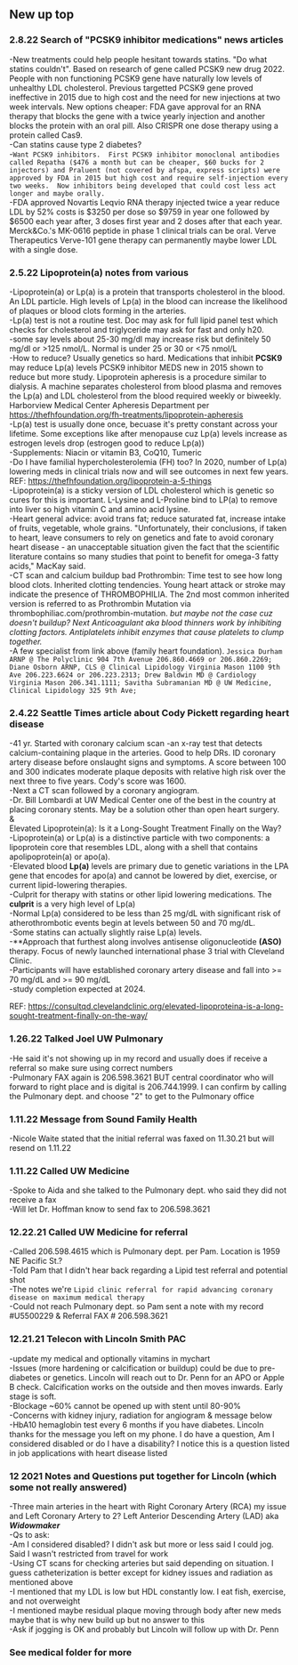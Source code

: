 ## New up top  

### 2.8.22 Search of "PCSK9 inhibitor medications" news articles    
-New treatments could help people hesitant towards statins.  "Do what statins couldn't".  Based on research of gene called PCSK9 new drug 2022.  People with non functioning PCSK9 gene have naturally low levels of unhealthy LDL cholesterol.  Previous targetted PCSK9 gene proved ineffective in 2015 due to high cost and the need for new injections at two week intervals.  New options cheaper: FDA gave approval for an RNA therapy that blocks the gene with a twice yearly injection and another blocks the protein with an oral pill.  Also CRISPR one dose therapy using a protein called Cas9.  
-Can statins cause type 2 diabetes?  
-`Want PCSK9 inhibitors.  First PCSK9 inhibitor monoclonal antibodies called Repatha ($476 a month but can be cheaper, $60 bucks for 2 injectors) and Praluent (not covered by afspa, express scripts) were approved by FDA in 2015 but high cost and require self-injection every two weeks.  Now inhibitors being developed that could cost less act longer and maybe orally.`  
-FDA approved Novartis Leqvio RNA therapy injected twice a year reduce LDL by 52% costs is $3250 per dose so $9759 in year one followed by $6500 each year after, 3 doses first year and 2 doses after that each year.  Merck&Co.'s MK-0616 peptide in phase 1 clinical trials can be oral.  Verve Therapeutics Verve-101 gene therapy can permanently maybe lower LDL with a single dose.  

### 2.5.22 Lipoprotein(a) notes from various  

-Lipoprotein(a) or Lp(a) is a protein that transports cholesterol in the blood.  An LDL particle. High levels of Lp(a) in the blood can increase the likelihood of plaques or blood clots forming in the arteries.  
-Lp(a) test is not a routine test.  Doc may ask for full lipid panel test which checks for cholesterol and triglyceride may ask for fast and only h20.  
-some say levels about 25-30 mg/dl may increase risk but definitely 50 mg/dl or >125 nmol/L.  Normal is under 25 or 30 or <75 nmol/L  
-How to reduce?  Usually genetics so hard.  Medications that inhibit **PCSK9** may reduce Lp(a) levels PCSK9 inhibitor MEDS new in 2015 shown to reduce but more study.  Lipoprotein apheresis is a procedure similar to dialysis.  A machine separates cholesterol from blood plasma and removes the Lp(a) and LDL cholesterol from the blood required weekly or biweekly.  Harborview Medical Center Apheresis Department per https://thefhfoundation.org/fh-treatments/lipoprotein-apheresis  
-Lp(a) test is usually done once, becuase it's pretty constant across your lifetime.  Some exceptions like after menopause cuz Lp(a) levels increase as estrogen levels drop (estrogen good to reduce Lp(a))  
-Supplements: Niacin or vitamin B3, CoQ10, Tumeric  
-Do I have familial hypercholesterolemia (FH) too?  In 2020, number of Lp(a) lowering meds in clinical trials now and will see outcomes in next few years.  REF: https://thefhfoundation.org/lipoprotein-a-5-things  
-Lipoprotein(a) is a sticky version of LDL cholesterol which is genetic so cures for this is important.  L-Lysine and L-Proline bind to LP(a) to remove into liver so high vitamin C and amino acid lysine.  
-Heart general advice: avoid trans fat; reduce saturated fat, increase intake of fruits, vegetable, whole grains.  "Unfortunately, their conclusions, if taken to heart, leave consumers to rely on genetics and fate to avoid coronary heart disease - an unacceptable situation given the fact that the scientific literature contains so many studies that point to benefit for omega-3 fatty acids," MacKay said.  
-CT scan and calcium buildup bad  Prothrombin: Time test to see how long blood clots.  Inherited clotting tendencies.
Young heart attack or stroke may indicate the presence of THROMBOPHILIA.  The 2nd most common inherited version is referred to as Prothrombin Mutation via thrombophiliac.com/prothrombin-mutation.  *but maybe not the case cuz doesn't buildup? Next Anticoagulant aka blood thinners work by inhibiting clotting factors.  Antiplatelets inhibit enzymes that cause platelets to clump together.*    
-A few specialist from link above (family heart foundation).  `Jessica Durham ARNP @ The Polyclinic 904 7th Avenue 206.860.4669 or 206.860.2269; Diane Osborn ARNP, CLS @ Clinical Lipidology Virginia Mason 1100 9th Ave 206.223.6624 or 206.223.2313; Drew Baldwin MD @ Cardiology Virginia Mason 206.341.1111; Savitha Subramanian MD @ UW Medicine, Clinical Lipidology 325 9th Ave;`      

### 2.4.22 Seattle Times article about Cody Pickett regarding heart disease  
-41 yr.  Started with coronary calcium scan -an x-ray test that detects calcium-containing plaque in the arteries.  Good to help DRs. ID coronary artery disease before onslaught signs and symptoms.  A score between 100 and 300 indicates moderate plaque deposits with relative high risk over the next three to five years.  Cody's score was 1600.    
-Next a CT scan followed by a coronary angiogram.    
-Dr. Bill Lombardi at UW Medical Center one of the best in the country at placing coronary stents.  May be a solution other than open heart surgery.  
&  
Elevated Lipoprotein(a): Is it a Long-Sought Treatment Finally on the Way?  
-Lipoprotein(a) or Lp(a) is a distinctive particle with two components: a lipoprotein core that resembles LDL, along with a shell that contains apolipoprotein(a) or apo(a).    
-Elevated blood **Lp(a)** levels are primary due to genetic variations in the LPA gene that encodes for apo(a) and cannot be lowered by diet, exercise, or current lipid-lowering therapies.  
-Culprit for therapy with statins or other lipid lowering medications.  The **culprit** is a very high level of Lp(a)  
-Normal Lp(a) considered to be less than 25 mg/dL with significant risk of atherothrombotic events begin at levels between 50 and 70 mg/dL.  
-Some statins can actually slightly raise Lp(a) levels.  
-**Approach that furthest along involves antisense oligonucleotide **(ASO)** therapy.  Focus of newly launched international phase 3 trial with Cleveland Clinic.  
-Participants will have established coronary artery disease and fall into >= 70 mg/dL and >= 90 mg/dL  
-study completion expected at 2024.  

REF: https://consultqd.clevelandclinic.org/elevated-lipoproteina-is-a-long-sought-treatment-finally-on-the-way/  

### 1.26.22 Talked Joel UW Pulmonary  
-He said it's not showing up in my record and usually does if receive a referral so make sure using correct numbers  
-Pulmonary FAX again is 206.598.3621 BUT central coordinator who will forward to right place and is digital is 206.744.1999.  I can confirm by calling the Pulmonary dept. and choose "2" to get to the Pulmonary office  

### 1.11.22 Message from Sound Family Health  
-Nicole Waite stated that the initial referral was faxed on 11.30.21 but will resend on 1.11.22  

### 1.11.22 Called UW Medicine  
-Spoke to Aida and she talked to the Pulmonary dept. who said they did not receive a fax  
-Will let Dr. Hoffman know to send fax to 206.598.3621  

### 12.22.21 Called UW Medicine for referral  
-Called 206.598.4615 which is Pulmonary dept. per Pam.  Location is 1959 NE Pacific St.?    
-Told Pam that I didn't hear back regarding a Lipid test referral and potential shot  
-The notes we're `Lipid clinic referral for rapid advancing coronary disease on maximum medical therapy`  
-Could not reach Pulmonary dept. so Pam sent a note with my record #U5500229 & Referral FAX # 206.598.3621

### 12.21.21 Telecon with Lincoln Smith PAC
-update my medical and optionally vitamins in mychart\
-Issues (more hardening or calcification or buildup) could be due to pre-diabetes or genetics.  Lincoln will reach out to Dr. Penn for an APO or Apple B check.  Calcification works on the outside and then moves inwards.  Early stage is soft.\
-Blockage ~60% cannot be opened up with stent until 80-90%\
-Concerns with kidney injury, radiation for angiogram & message below  
-HbA10 hemaglobin test every 6 months if you have diabetes.  Lincoln thanks for the message you left on my phone.  I do have a question, Am I considered disabled or do I have a disability?  I notice this is a question listed in job applications with heart disease listed   

### 12 2021 Notes and Questions put together for Lincoln (which some not really answered)
-Three main arteries in the heart with Right Coronary Artery (RCA) my issue and Left Coronary Artery to 2?  Left Anterior Descending Artery (LAD) aka _**Widowmaker**_  
-Qs to ask:  
-Am I considered disabled? I didn't ask but more or less said I could jog.  Said I wasn't restricted from travel for work  
-Using CT scans for checking arteries but said depending on situation.  I guess catheterization is better except for kidney issues and radiation as mentioned above  
-I mentioned that my LDL is low but HDL constantly low.  I eat fish, exercise, and not overweight  
-I mentioned maybe residual plaque moving through body after new meds maybe that is why new build up but no answer to this  
-Ask if jogging is OK and probably but Lincoln will follow up with Dr. Penn

### See medical folder for more
